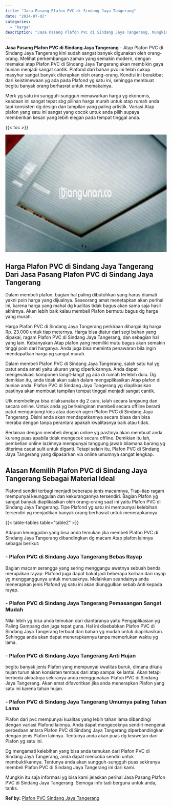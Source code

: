 ```yaml
---
title: "Jasa Pasang Plafon PVC di Sindang Jaya Tangerang"
date: "2024-07-02"
categories: 
  - "harga"
description: "Jasa Pasang Plafon PVC di Sindang Jaya Tangerang. Mungkin itu saja informasi yg bisa kami jelaskan perihal Jasa Pasang Plafon PVC di Sindang Jaya Tangerang...."
---
```


**Jasa Pasang Plafon PVC di Sindang Jaya Tangerang** – Atap Plafon PVC di Sindang Jaya Tangerang kini sudah sangat banyak digunakan oleh orang-orang. Melihat perkembangan zaman yang semakin modern, dengan memakai atap Plafon PVC di Sindang Jaya Tangerang akan membikin gaya hunian menjadi sangat cantik. Plafond dari bahan pvc ini telah cukup masyhur sangat banyak diterapkan oleh orang-orang. Kondisi ini berakibat dari keistimewaan yg ada pada Plafond yg satu ini, sehingga membuat begitu banyak orang berhasrat untuk memakainya.

Merk yg satu ini sungguh-sungguh menawarkan harga yg ekonomis, keadaan ini sangat tepat sbg pilihan harga murah untuk atap rumah anda tapi konsisten dg design dan tampilan yang paling artistik. Variasi Atap plafon yang satu ini sangat yang cocok untuk anda pilih supaya memberikan kesan yang lebih elegan pada tempat tinggal anda.

{{< toc >}}

![Jasa Pasang Plafon PVC di Sindang Jaya Tangerang](/images/flafond-pvc-murah26.png)

## Harga Plafon PVC di Sindang Jaya Tangerang Dari Jasa Pasang Plafon PVC di Sindang Jaya Tangerang

Dalam membeli plafon, bagian hal paling dibutuhkan yang harus diamati yakni poin harga yang dijualnya. Seseorang amat menetapkan akan perihal ini, karena harga yang mahal dg kualitas tidak bagus akan sama saja hasil akhirnya. Akan lebih baik kalau membeli Plafon bermutu bagus dg harga yang murah.

Harga Plafon PVC di Sindang Jaya Tangerang perkiraan dihargai dg harga Rp. 23.000 untuk tiap meternya. Harga bisa diatur dari segi bahan yang dipakai, ragam Plafon PVC di Sindang Jaya Tangerang, dan sebagian hal yang lain. Kebanyakan Atap plafon yang memiliki mutu bagus akan semakin tinggi poin dari harganya. Anda juga bisa meminta penawaran bila ingin mendapatkan harga yg sangat murah.

Dalam membeli Plafon PVC di Sindang Jaya Tangerang, salah satu hal yg patut anda amati yaitu ukuran yang diperlukannya. Anda dapat mengevaluasi komponen langit-langit yg ada di rumah terlebih dulu. Dg demikian itu, anda tidak akan salah dalam mengaplikasikan Atap plafon di hunian anda. Plafon PVC di Sindang Jaya Tangerang yg diaplikasikan pastinya akan membuat tampilan tempat tinggal menjadi sangat cantik.

Utk membelinya bisa dilaksanakan dg 2 cara, ialah secara langsung dan secara online. Untuk anda yg berkeinginan membeli secara offline berarti patut mengunjungi kios atau daerah agen Plafon PVC di Sindang Jaya Tangerang. Disini anda akan mendapatkannya secara biasa dan bisa meraba dengan tanpa perantara apakah kwalitasnya baik atau tidak.

Berlainan dengan membeli dengan online yg pastinya akan membuat anda kurang puas apabila tidak mengecek secara offline. Demikian itu lah, pembelian online lazimnya mempunyai tanggung jawab bilamana barang yg diterima cacat sulit untuk diganti. Tetapi selain itu, Plafon PVC di Sindang Jaya Tangerang yang dipasarkan via online umumnya sangat lengkap.

## Alasan Memilih Plafon PVC di Sindang Jaya Tangerang Sebagai Material Ideal

Plafond sendiri terbagi menjadi beberapa jenis macamnya, Tiap-tiap ragam mempunyai keunggulan dan kekurangannya tersendiri. Bagian Plafon yg sangat banyak diaplikasikan oleh orang-orang saat ini yaitu Plafon PVC di Sindang Jaya Tangerang. Tipe Plafond yg satu ini mempunyai kelebihan tersendiri yg menjadikan banyak orang berhasrat untuk menerapkannya.

{{< table-tables table="table2" >}}

Adapun keunggulan yang bisa anda temukan jika membeli Plafon PVC di Sindang Jaya Tangerang dibandingkan dg macam Atap plafon lainnya sebagai berikut:

### \- Plafon PVC di Sindang Jaya Tangerang Bebas Rayap

Bagian macam serangga yang sering menggangu awetnya sebuah benda merupakan rayap. Plafond juga dapat bakal jadi beberapa korban dari rayap yg mengganggunya untuk merusaknya. Melainkan seandainya anda menerapkan jenis Plafond yg satu ini akan diunggulkan sebab Anti kepada rayap.

### \- Plafon PVC di Sindang Jaya Tangerang Pemasangan Sangat Mudah

Nilai lebih yg bisa anda temukan dari diantaranya yaitu Pengaplikasian yg Paling Gampang dan juga tepat guna. Hal ini disebabkan Plafon PVC di Sindang Jaya Tangerang terbuat dari bahan yg mudah untuk diaplikasikan. Sehingga anda akan dapat menerapkannya tanpa memerlukan waktu yg lama.

### \- Plafon PVC di Sindang Jaya Tangerang Anti Hujan

begitu banyak jenis Plafon yang mempunyai kwalitas buruk, dimana dikala hujan turun akan konsisten tembus dari atap sampai ke lantai. Akan tetapi berbeda akibatnya sekiranya anda menggunakan Plafon PVC di Sindang Jaya Tangerang. Akan amat difavoritkan jika anda menerapkan Plafon yang satu ini karena tahan hujan.

### \- Plafon PVC di Sindang Jaya Tangerang Umurnya paling Tahan Lama

Plafon dari pvc mempunyai kualitas yang lebih tahan lama dibandingi dengan variasi Plafond lainnya. Anda dapat mengeceknya sendiri mengenai perbedaan antara Plafon PVC di Sindang Jaya Tangerang diperbandingkan dengan jenis Plafon lainnya. Tentunya anda akan puas dg keawetan dari Plafon yg satu ini.

Dg mengamati kelebihan yang bisa anda temukan dari Plafon PVC di Sindang Jaya Tangerang, anda dapat mencoba sendiri untuk membuktikannya. Tentunya anda akan sungguh-sungguh puas sekiranya membeli Plafon PVC di Sindang Jaya Tangerang ini dari kami.

Mungkin itu saja informasi yg bisa kami jelaskan perihal Jasa Pasang Plafon PVC di Sindang Jaya Tangerang. Semoga info tadi berguna untuk anda, tanks.

**Ref by:** [Plafon PVC Sindang Jaya Tangerang](https://id.wikipedia.org/wiki/Plafon)
